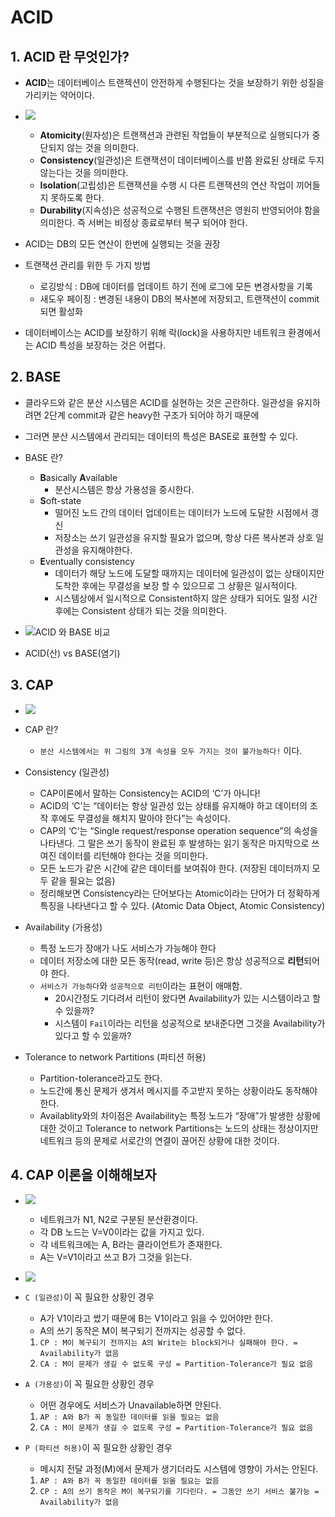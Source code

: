 # ACID

## 1. ACID 란 무엇인가?

- **ACID**는 데이터베이스 트랜젝션이 안전하게 수행된다는 것을 보장하기 위한 성질을 가리키는 약어이다.

- ![](https://blog.sqlauthority.com/i/c/acid.png)

    - **Atomicity**(원자성)은 트랜잭션과 관련된 작업들이 부분적으로 실행되다가 중단되지 않는 것을 의미한다.
    - **Consistency**(일관성)은 트랜잭션이 데이터베이스를 반쯤 완료된 상태로 두지 않는다는 것을 의미한다.
    - **Isolation**(고립성)은 트랜잭션을 수행 시 다른 트랜잭션의 연산 작업이 끼어들지 못하도록 한다.
    - **Durability**(지속성)은 성공적으로 수행된 트랜잭션은 영원히 반영되어야 함을 의미한다. 즉 서버는 비정상 종료로부터 복구 되어야 한다.

- ACID는 DB의 모든 연산이 한번에 실행되는 것을 권장

- 트랜잭션 관리를 위한 두 가지 방법

    - 로깅방식 : DB에 데이터를 업데이트 하기 전에 로그에 모든 변경사항을 기록
    - 새도우 페이징 : 변경된 내용이 DB의 복사본에 저장되고, 트랜잭션이 commit 되면 활성화

- 데이터베이스는 ACID를 보장하기 위해 락(lock)을 사용하지만 네트워크 환경에서는 ACID 특성을 보장하는 것은 어렵다.


## 2. BASE

- 클라우드와 같은 분산 시스템은 ACID를 실현하는 것은 곤란하다. 일관성을 유지하려면 2단계 commit과 같은 heavy한 구조가 되어야 하기 때문에

- 그러면 분산 시스템에서 관리되는 데이터의 특성은 BASE로 표현할 수 있다. 

- BASE 란?
    - **B**asically **A**vailable
        - 분산시스템은 항상 가용성을 중시한다.
    - **S**oft-state
        - 떨어진 노드 간의 데이터 업데이트는 데이터가 노드에 도달한 시점에서 갱신
        - 저장소는 쓰기 일관성을 유지할 필요가 없으며, 항상 다른 복사본과 상호 일관성을 유지해야한다.
    - **E**ventually consistency
        - 데이터가 해당 노드에 도달할 때까지는 데이터에 일관성이 없는 상태이지만 도착한 후에는 무결성을 보장 할 수 있으므로 그 상황은 일시적이다.
        - 시스템상에서 일시적으로 Consistent하지 않은 상태가 되어도 일정 시간 후에는 Consistent 상태가 되는 것을 의미한다.

- ![ACID 와 BASE 비교](https://embian.files.wordpress.com/2013/06/acid-vs-base-2.png?w=525&h=138)

- ACID(산) vs BASE(염기)


## 3. CAP

- ![](https://embian.files.wordpress.com/2013/06/cap-circle.png?w=525&h=513)

- CAP 란?
    - `분산 시스템에서는 위 그림의 3개 속성을 모두 가지는 것이 불가능하다!` 이다.

- Consistency (일관성)
    - CAP이론에서 말하는 Consistency는 ACID의 ‘C’가 아니다!
    - ACID의 ‘C’는 “데이터는 항상 일관성 있는 상태를 유지해야 하고 데이터의 조작 후에도 무결성을 해치지 말아야 한다”는 속성이다.
    - CAP의 ‘C’는 “Single request/response operation sequence”의 속성을 나타낸다. 그 말은 쓰기 동작이 완료된 후 발생하는 읽기 동작은 마지막으로 쓰여진 데이터를 리턴해야 한다는 것을 의미한다.
    - 모든 노드가 같은 시간에 같은 데이터를 보여줘야 한다. (저장된 데이터까지 모두 같을 필요는 없음)
    - 정리해보면 Consistency라는 단어보다는 Atomic이라는 단어가 더 정확하게 특징을 나타낸다고 할 수 있다. (Atomic Data Object, Atomic Consistency)

- Availability (가용성)
    - 특정 노드가 장애가 나도 서비스가 가능해야 한다
    - 데이터 저장소에 대한 모든 동작(read, write 등)은 항상 성공적으로 **리턴**되어야 한다.
    - `서비스가 가능하다`와 `성공적으로 리턴`이라는 표현이 애매함.
        - 20시간정도 기다려서 리턴이 왔다면 Availability가 있는 시스템이라고 할 수 있을까?
        - 시스템이 `Fail`이라는 리턴을 성공적으로 보내준다면 그것을 Availability가 있다고 할 수 있을까?

- Tolerance to network Partitions (파티션 허용)
    - Partition-tolerance라고도 한다.
    - 노드간에 통신 문제가 생겨서 메시지를 주고받지 못하는 상황이라도 동작해야 한다.
    - Availablity와의 차이점은 Availability는 특정 노드가 “장애”가 발생한 상황에 대한 것이고 Tolerance to network Partitions는 노드의 상태는 정상이지만 네트워크 등의 문제로 서로간의 연결이 끊어진 상황에 대한 것이다.

## 4. CAP 이론을 이해해보자

- ![](https://embian.files.wordpress.com/2013/06/understanding_cap1.png)
    - 네트워크가 N1, N2로 구분된 분산환경이다.
    - 각 DB 노드는 V=V0이라는 값을 가지고 있다.
    - 각 네트워크에는 A, B라는 클라이언트가 존재한다.
    - A는 V=V1이라고 쓰고 B가 그것을 읽는다.

- ![](https://embian.files.wordpress.com/2013/06/understanding_cap2.png)

- `C (일관성)`이 꼭 필요한 상황인 경우
    - A가 V1이라고 썼기 때문에 B는 V1이라고 읽을 수 있어야만 한다.
    - A의 쓰기 동작은 M이 복구되기 전까지는 성공할 수 없다.
    
    1. `CP : M이 복구되기 전까지는 A의 Write는 block되거나 실패해야 한다. = Availability가 없음`
    2. `CA : M이 문제가 생길 수 없도록 구성 = Partition-Tolerance가 필요 없음`
    
- `A (가용성)`이 꼭 필요한 상황인 경우
    - 어떤 경우에도 서비스가 Unavailable하면 안된다.
    
    1. `AP : A와 B가 꼭 동일한 데이터를 읽을 필요는 없음`
    2. `CA : M이 문제가 생길 수 없도록 구성 = Partition-Tolerance가 필요 없음`

- `P (파티션 허용)`이 꼭 필요한 상황인 경우

    - 메시지 전달 과정(M)에서 문제가 생기더라도 시스템에 영향이 가서는 안된다.
    1. `AP : A와 B가 꼭 동일한 데이터를 읽을 필요는 없음`
    2. `CP : A의 쓰기 동작은 M이 복구되기를 기다린다. = 그동안 쓰기 서비스 불가능 = Availability가 없음`
    

